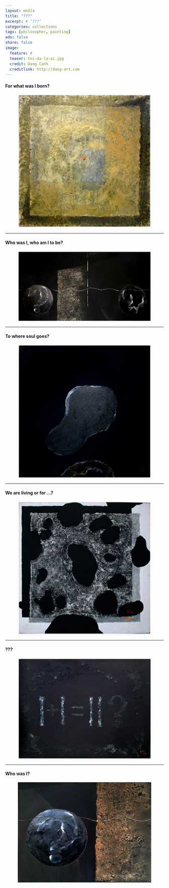 ```yaml
---
layout: media
title: "???"
excerpt: # "???"
categories: collections
tags: [philosopher, painting]
ads: false
share: false
image:
  feature: #
  teaser: toi-da-la-ai.jpg
  credit: Dang Canh
  creditlink: http://dang-art.com
---
```


#### For what was I born?

<figure>
	<img src="/painting_img/003.TOI DUOC SINH RA DE LAM GI_Da trien lam.jpg" alt="image"></a>
</figure>

---

#### Who was I, who am I to be?

<figure>
	<img src="/painting_img/007.AI DA LA TOI, TOI SE LA AI  ( 100 190).jpg" alt="image"></a>
</figure>

---

#### To where soul goes?

<figure>
	<img src="/painting_img/015.LINH HON ROI SE DI VE DAU.jpg" alt="image"></a>
</figure>

---

#### We are living or for ...?

<figure>
	<img src="/painting_img/025.CHUNG TA DANG SONG HAY LA GI KHAC   68150.jpg" alt="image"></a>
</figure>

---

#### ???

<figure>
	<img src="/painting_img/051.NGHI VAN.jpg" alt="image"></a>
</figure>

---

#### Who was I?

<figure>
	<img src="/painting_img/070. Toi da la ai.jpg" alt="image"></a>
</figure>

